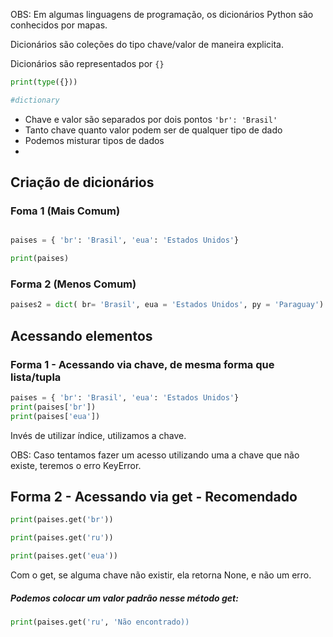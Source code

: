 OBS: Em algumas linguagens de programação, os dicionários Python são conhecidos por mapas.

Dicionários são coleções do tipo chave/valor de maneira explicita. 

Dicionários são representados por `{}`

```python
print(type({}))

#dictionary
```

-  Chave e valor são separados por dois pontos `'br': 'Brasil'`
-  Tanto chave quanto valor podem ser de qualquer tipo de dado
-  Podemos misturar tipos de dados
- 
## Criação de dicionários
###  Foma 1  (Mais Comum)
```python

paises = { 'br': 'Brasil', 'eua': 'Estados Unidos'}

print(paises)
```

### Forma 2 (Menos Comum)

```python
paises2 = dict( br= 'Brasil', eua = 'Estados Unidos', py = 'Paraguay')
```

## Acessando elementos

### Forma 1 - Acessando via chave, de mesma forma que lista/tupla

```python
paises = { 'br': 'Brasil', 'eua': 'Estados Unidos'}
print(paises['br'])
print(paises['eua'])

```

Invés de utilizar índice, utilizamos a chave. 

OBS: Caso tentamos fazer um acesso utilizando uma a chave que não existe, teremos o erro KeyError.

## Forma 2 - Acessando via get - Recomendado

```python
print(paises.get('br'))

print(paises.get('ru'))

print(paises.get('eua'))
```

Com o get, se alguma  chave não existir, ela retorna None, e não um erro.

##### Podemos colocar um valor padrão nesse método get:

```python
print(paises.get('ru', 'Não encontrado))
```



